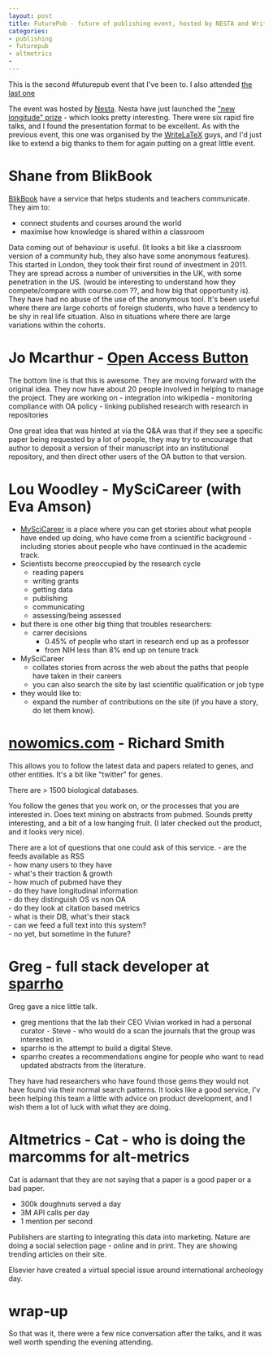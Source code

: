 ```yaml
---
layout: post
title: FuturePub - future of publishing event, hosted by NESTA and WriteLaTeX
categories: 
- publishing
- futurepub
- altmetrics
- 
---
```


This is the second #futurepub event that I've been to. I also attended [the last one](http://partiallyattended.com/2014/01/18/writelatex-overleaf-launch/) 

The event was hosted by [Nesta](http://www.nesta.org.uk). Nesta have just launched the ["new longitude" prize](http://www.nesta.org.uk/project/longitude-prize-2014) - which looks pretty interesting. There were six rapid fire talks, and I found the presentation format to be excellent. As with the previous event, this one was organised by the [WriteLaTeX](http://writelatex.com) guys, and I'd just like to extend a big thanks to them for again putting on a great little event. 

# Shane from BlikBook 

[BlikBook](https://www.blikbook.com) have a service that helps students and teachers communicate. They aim to:

- connect students and courses around the world
- maximise how knowledge is shared within a classroom

Data coming out of behaviour is useful. (It looks a bit like a classroom version of a community hub, they also have some anonymous features). This started in London, they took their first round of investment in 2011. They are spread across a number of universities in the UK, with some penetration in the US. (would be interesting to understand how they compete/compare with course.com ??, and how big that opportunity is). 
They have had no abuse of the use of the anonymous tool. It's been useful where there are large cohorts of foreign students, who have a tendency to be shy in real life situation. Also in situations where there are large variations within the cohorts.

# Jo Mcarthur - [Open Access Button](https://www.openaccessbutton.org) 

The bottom line is that this is awesome. They are moving forward with the original idea. They now have about 20 people involved in helping to manage the project. They are working on
	- integration into wikipedia
	- monitoring compliance with OA policy
	- linking published research with research in repositories 
	
One great idea that was hinted at via the Q&A was that if they see a specific paper being requested by a lot of people, they may try to encourage that author to deposit a version of their manuscript into an institutional repository, and then direct other users of the OA button to that version. 

# Lou Woodley - MySciCareer (with Eva Amson)

- [MySciCareer](http://myscicareer.com) is a place where you can get stories about what people have ended up doing, who have come from a scientific background - including stories about people who have continued in the academic track. 
- Scientists become preoccupied by the research cycle  
	- reading papers  
	- writing grants  
	- getting data  
	- publishing  
	- communicating  
	- assessing/being assessed  
- but there is one other big thing that troubles researchers:	 
	- carrer decisions  
		- 0.45% of people who start in research end up as a professor   
		- from NIH less than 8% end up on tenure track   
- MySciCareer  
	- collates stories from across the web about the paths that people have taken in their careers  
	- you can also search the site by last scientific qualification or job type  
- they would like to:  
	- expand the number of contributions on the site (if you have a story, do let them know).  

# [nowomics.com](http://nowomics.com) - Richard Smith
This allows you to follow the latest data and papers related to genes, and other entities. It's a bit like "twitter" for genes. 

There are > 1500 biological databases. 

You follow the genes that you work on, or the processes that you are interested in. Does text mining on abstracts from pubmed. Sounds pretty interesting, and a bit of a low hanging fruit. (I later checked out the product, and it looks very nice). 

There are a lot of questions that one could ask of this service. 
	- are the feeds available as RSS  
	- how many users to they have  
	- what's their traction & growth  
	- how much of pubmed have they  
		- do they have longitudinal information  
	- do they distinguish OS vs non OA  
	- do they look at citation based metrics  
	- what is their DB, what's their stack  
	- can we feed a full text into this system?  
		- no yet, but sometime in the future?  

# Greg - full stack developer at [sparrho](http://www.sparrho.com)

Greg gave a nice little talk. 

- greg mentions that the lab their CEO Vivian worked in had a personal curator - Steve - who would do a scan the journals that the group was interested in.  
- sparrho is the attempt to build a digital Steve.  
- sparrho creates a recommendations engine for people who want to read updated abstracts from the literature.   

They have had researchers who have found those gems they would not have found via their normal search patterns. It looks like a good service, I'v been helping this team a little with advice on product development, and I wish them a lot of luck with what they are doing.  

# Altmetrics - Cat - who is doing the marcomms for alt-metrics 

Cat is adamant that they are not saying that a paper is a good paper or a bad paper.  

- 300k doughnuts served a day  
- 3M API calls per day  
- 1 mention per second  

Publishers are starting to integrating this data into marketing. Nature are doing a social selection page - online and in print. They are showing trending articles on their site. 

Elsevier have created a virtual special issue around international archeology day.


# wrap-up  
So that was it, there were a few nice conversation after the talks, and it was well worth spending the evening attending. 





